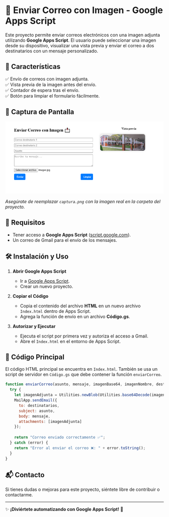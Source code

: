 # 📩 Enviar Correo con Imagen - Google Apps Script

Este proyecto permite enviar correos electrónicos con una imagen adjunta utilizando **Google Apps Script**. El usuario puede seleccionar una imagen desde su dispositivo, visualizar una vista previa y enviar el correo a dos destinatarios con un mensaje personalizado.

## 🚀 Características

✅ Envío de correos con imagen adjunta.  
✅ Vista previa de la imagen antes del envío.  
✅ Contador de espera tras el envío.  
✅ Botón para limpiar el formulario fácilmente.  

## 📸 Captura de Pantalla

![Vista previa del formulario](captura.png)

*Asegúrate de reemplazar `captura.png` con la imagen real en la carpeta del proyecto.*

## 🔧 Requisitos

- Tener acceso a **Google Apps Script** ([script.google.com](https://script.google.com/)).
- Un correo de Gmail para el envío de los mensajes.

## 🛠️ Instalación y Uso

1. **Abrir Google Apps Script**  
   - Ir a [Google Apps Script](https://script.google.com/).
   - Crear un nuevo proyecto.

2. **Copiar el Código**  
   - Copia el contenido del archivo **HTML** en un nuevo archivo `Index.html` dentro de Apps Script.
   - Agrega la función de envío en un archivo **Código.gs**.

3. **Autorizar y Ejecutar**  
   - Ejecuta el script por primera vez y autoriza el acceso a Gmail.
   - Abre el `Index.html` en el entorno de Apps Script.

## 📜 Código Principal

El código HTML principal se encuentra en `Index.html`. También se usa un script de servidor en `Código.gs` que debe contener la función `enviarCorreo`.

```javascript
function enviarCorreo(asunto, mensaje, imagenBase64, imagenNombre, destinatarios) {
  try {
    let imagenAdjunta = Utilities.newBlob(Utilities.base64Decode(imagenBase64), "image/png", imagenNombre);
    MailApp.sendEmail({
      to: destinatarios,
      subject: asunto,
      body: mensaje,
      attachments: [imagenAdjunta]
    });

    return "Correo enviado correctamente ✅";
  } catch (error) {
    return "Error al enviar el correo ❌: " + error.toString();
  }
}
```

## 📬 Contacto

Si tienes dudas o mejoras para este proyecto, siéntete libre de contribuir o contactarme.

---

✨ **¡Diviértete automatizando con Google Apps Script!** 🚀


